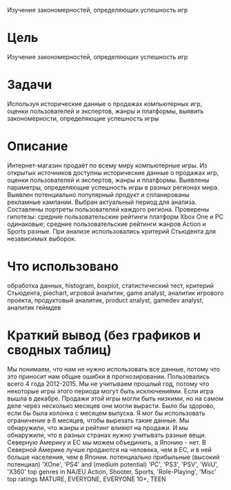 Изучение закономерностей, определяющих успешность игр

# Цель
Изучение закономерностей, определяющих успешность игр

# Задачи
Используя исторические данные о продажах компьютерных игр, оценки пользователей и экспертов, жанры и платформы, выявить закономерности, определяющие успешность игры

# Описание
Интернет-магазин продаёт по всему миру компьютерные игры. Из открытых источников доступны исторические данные о продажах игр, оценки пользователей и экспертов, жанры и платформы. 
Выявлены параметры, определяющие успешность игры в разных регионах мира. 
Выявлен потенциально популярный продукт и спланированы рекламные кампании.
Выбран актуальный период для анализа. Составлены портреты пользователей каждого региона. 
Проверены гипотезы: средние пользовательские рейтинги платформ Xbox One и PC одинаковые;
средние пользовательские рейтинги жанров Action и Sports разные. 
При анализе использовались критерий Стьюдента для независимых выборок.

# Что использовано
обработка данных, histogram, boxplot, статистический тест, 
критерий Стьюдента, piechart, игровой аналитик, game analyst, аналитик игрового проекта, продуктовый аналитик, product analyst, gamedev analyst, аналитик геймдев

# Краткий вывод (без графиков и сводных таблиц)
Мы понимаем, что нам не нужно использовать все данные, потому что это приносит нам общие ошибки в прогнозировании. Пользовались всего 4 года 2012-2015. Мы не учитываем прошлый год, потому что некоторые игры этого периода могут быть исключениями. Если игра вышла в декабре. Продажи этой игры могли быть низкими, но на самом деле через несколько месяцев они могли вырасти. Было бы здорово, если бы была колонка с месяцем выпуска. Я мог бы использовать ограничение в 6 месяцев, чтобы вырезать такие данные.
Мы обнаружили, что жанры и рейтинг влияют на продажи. И мы обнаружили, что в разных странах нужно учитывать разные вещи. Северную Америку и ЕС мы можем объединить, а Японию - нет.
В Северной Америке лучше продаются на человека, чем в ЕС, и в ней больше населения, чем в Японии.
потенциально прибыльные (высокий потенциал) 'XOne', 'PS4' and (medium potential) 'PC', 'PS3', 'PSV', 'WiiU', 'X360'
top genres in NA/EU Action, Shooter, Sports, 'Role-Playing', 'Misc'
top ratings MATURE, EVERYONE, EVERYONE 10+, TEEN